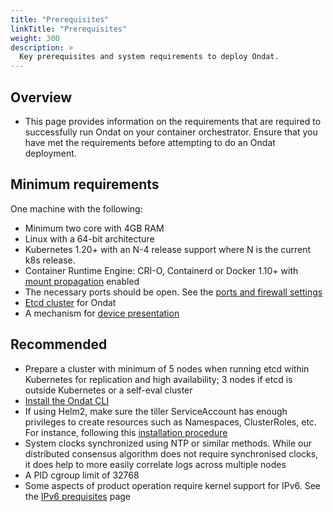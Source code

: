```yaml
---
title: "Prerequisites"
linkTitle: "Prerequisites"
weight: 300
description: >
  Key prerequisites and system requirements to deploy Ondat.
---
```


## Overview

- This page provides information on the requirements that are required to successfully run Ondat on your container orchestrator. Ensure that you have met the requirements before attempting to do an Ondat deployment.

## Minimum requirements

One machine with the following:

- Minimum two core with 4GB RAM
- Linux with a 64-bit architecture
- Kubernetes 1.20+ with an N-4 release support where N is the current k8s release.
- Container Runtime Engine: CRI-O, Containerd or Docker 1.10+ with [mount propagation](/docs/prerequisites/mountpropagation) enabled
- The necessary ports should be open. See the [ports and firewall settings](/docs/prerequisites/firewalls)
- [Etcd cluster](/docs/prerequisites/etcd) for Ondat
- A mechanism for [device presentation](/docs/prerequisites/systemconfiguration)

## Recommended

- Prepare a cluster with minimum of 5 nodes when running etcd within Kubernetes for replication and high availability; 3 nodes if etcd is outside Kubernetes or a self-eval cluster
- [Install the Ondat CLI](/docs/reference/cli/)
- If using Helm2, make sure the tiller ServiceAccount has enough privileges to create resources such as Namespaces, ClusterRoles, etc. For instance, following this [installation procedure](https://v2.helm.sh/docs/using_helm/#role-based-access-control)
- System clocks synchronized using NTP or similar methods. While our distributed consensus algorithm does not require synchronised clocks, it does help to more easily correlate logs across multiple nodes
- A PID cgroup limit of 32768
- Some aspects of product operation require kernel support for IPv6. See the [IPv6 prequisites](/docs/prerequisites/ipv6) page
